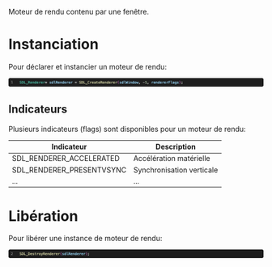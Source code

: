 Moteur de rendu contenu par une fenêtre.

# Instanciation

Pour déclarer et instancier un moteur de rendu:

![Moteur de rendu](Images/SDLCreateRenderer.png)

## Indicateurs

Plusieurs indicateurs (flags) sont disponibles pour un moteur de rendu:

|Indicateur               |Description                              |
|-------------------------|-----------------------------------------|
|SDL_RENDERER_ACCELERATED |Accélération matérielle                  |
|SDL_RENDERER_PRESENTVSYNC|Synchronisation verticale                |
|...                      |...                                      |

# Libération

Pour libérer une instance de moteur de rendu:

![Libération](Images/SDLDestroyRenderer.png)

